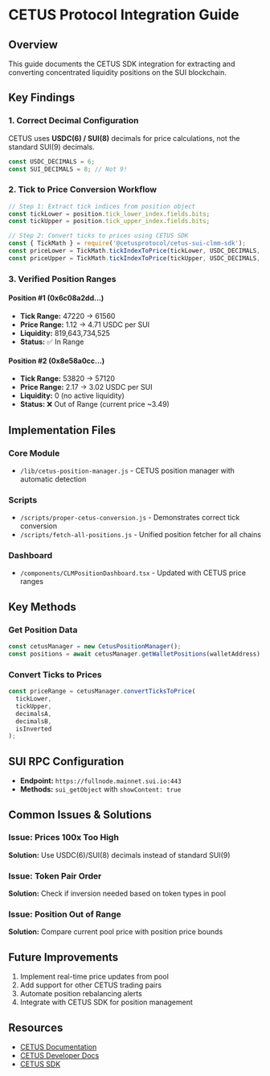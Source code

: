 # CETUS Protocol Integration Guide

## Overview
This guide documents the CETUS SDK integration for extracting and converting concentrated liquidity positions on the SUI blockchain.

## Key Findings

### 1. Correct Decimal Configuration
CETUS uses **USDC(6) / SUI(8)** decimals for price calculations, not the standard SUI(9) decimals.

```javascript
const USDC_DECIMALS = 6;
const SUI_DECIMALS = 8; // Not 9!
```

### 2. Tick to Price Conversion Workflow

```javascript
// Step 1: Extract tick indices from position object
const tickLower = position.tick_lower_index.fields.bits;
const tickUpper = position.tick_upper_index.fields.bits;

// Step 2: Convert ticks to prices using CETUS SDK
const { TickMath } = require('@cetusprotocol/cetus-sui-clmm-sdk');
const priceLower = TickMath.tickIndexToPrice(tickLower, USDC_DECIMALS, SUI_DECIMALS);
const priceUpper = TickMath.tickIndexToPrice(tickUpper, USDC_DECIMALS, SUI_DECIMALS);
```

### 3. Verified Position Ranges

#### Position #1 (0x6c08a2dd...)
- **Tick Range:** 47220 → 61560
- **Price Range:** 1.12 → 4.71 USDC per SUI
- **Liquidity:** 819,643,734,525
- **Status:** ✅ In Range

#### Position #2 (0x8e58a0cc...)
- **Tick Range:** 53820 → 57120
- **Price Range:** 2.17 → 3.02 USDC per SUI
- **Liquidity:** 0 (no active liquidity)
- **Status:** ❌ Out of Range (current price ~3.49)

## Implementation Files

### Core Module
- `/lib/cetus-position-manager.js` - CETUS position manager with automatic detection

### Scripts
- `/scripts/proper-cetus-conversion.js` - Demonstrates correct tick conversion
- `/scripts/fetch-all-positions.js` - Unified position fetcher for all chains

### Dashboard
- `/components/CLMPositionDashboard.tsx` - Updated with CETUS price ranges

## Key Methods

### Get Position Data
```javascript
const cetusManager = new CetusPositionManager();
const positions = await cetusManager.getWalletPositions(walletAddress);
```

### Convert Ticks to Prices
```javascript
const priceRange = cetusManager.convertTicksToPrice(
  tickLower,
  tickUpper,
  decimalsA,
  decimalsB,
  isInverted
);
```

## SUI RPC Configuration
- **Endpoint:** `https://fullnode.mainnet.sui.io:443`
- **Methods:** `sui_getObject` with `showContent: true`

## Common Issues & Solutions

### Issue: Prices 100x Too High
**Solution:** Use USDC(6)/SUI(8) decimals instead of standard SUI(9)

### Issue: Token Pair Order
**Solution:** Check if inversion needed based on token types in pool

### Issue: Position Out of Range
**Solution:** Compare current pool price with position price bounds

## Future Improvements
1. Implement real-time price updates from pool
2. Add support for other CETUS trading pairs
3. Automate position rebalancing alerts
4. Integrate with CETUS SDK for position management

## Resources
- [CETUS Documentation](https://cetus-1.gitbook.io/cetus-docs)
- [CETUS Developer Docs](https://cetus-1.gitbook.io/cetus-developer-docs)
- [CETUS SDK](https://www.npmjs.com/package/@cetusprotocol/cetus-sui-clmm-sdk)